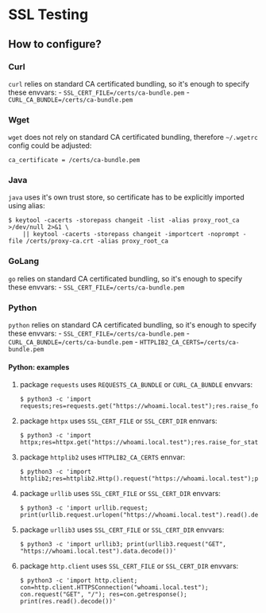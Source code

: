 # SSL Testing


## How to configure?

### Curl

`curl` relies on standard CA certificated bundling, so it's enough to specify these envvars:
    - `SSL_CERT_FILE=/certs/ca-bundle.pem`
    - `CURL_CA_BUNDLE=/certs/ca-bundle.pem`

### Wget

`wget` does not rely on standard CA certificated bundling, therefore `~/.wgetrc` config could be adjusted:

```shell
ca_certificate = /certs/ca-bundle.pem
```

### Java

`java` uses it's own trust store, so certificate has to be explicitly imported using alias:

```shell
$ keytool -cacerts -storepass changeit -list -alias proxy_root_ca >/dev/null 2>&1 \
    || keytool -cacerts -storepass changeit -importcert -noprompt -file /certs/proxy-ca.crt -alias proxy_root_ca
```

### GoLang

`go` relies on standard CA certificated bundling, so it's enough to specify these envvars:
    - `SSL_CERT_FILE=/certs/ca-bundle.pem`

### Python

`python` relies on standard CA certificated bundling, so it's enough to specify these envvars:
    - `SSL_CERT_FILE=/certs/ca-bundle.pem`
    - `CURL_CA_BUNDLE=/certs/ca-bundle.pem`
    - `HTTPLIB2_CA_CERTS=/certs/ca-bundle.pem`

#### Python: examples

1. package `requests` uses `REQUESTS_CA_BUNDLE` or `CURL_CA_BUNDLE` envvars:

    ```shell
    $ python3 -c 'import requests;res=requests.get("https://whoami.local.test");res.raise_for_status();print(res.content.decode())'
    ```

1. package `httpx` uses `SSL_CERT_FILE` or `SSL_CERT_DIR` ennvars:

    ```shell
    $ python3 -c 'import httpx;res=httpx.get("https://whoami.local.test");res.raise_for_status();print(res.text)'
    ```

1. package `httplib2` uses `HTTPLIB2_CA_CERTS` ennvar:

    ```shell
    $ python3 -c 'import httplib2;res=httplib2.Http().request("https://whoami.local.test");print(res[1].decode())'
    ```

1. package `urllib` uses `SSL_CERT_FILE` or `SSL_CERT_DIR` envvars:

    ```shell
    $ python3 -c 'import urllib.request; print(urllib.request.urlopen("https://whoami.local.test").read().decode())'
    ```

1. package `urllib3` uses `SSL_CERT_FILE` or `SSL_CERT_DIR` envvars:

    ```shell
    $ python3 -c 'import urllib3; print(urllib3.request("GET", "https://whoami.local.test").data.decode())'
    ```

1. package `http.client` uses `SSL_CERT_FILE` or `SSL_CERT_DIR` envvars:

    ```shell
    $ python3 -c 'import http.client; con=http.client.HTTPSConnection("whoami.local.test"); con.request("GET", "/"); res=con.getresponse(); print(res.read().decode())'
    ```
